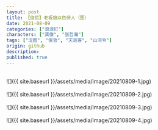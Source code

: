 ```yaml
---
layout: post
title: 【俊哲】老板娘以色侍人（图）
date: 2021-08-09
categories: ["浪浪钉"]
characters: ["龚俊", "张哲瀚"]
tags: ["涩图", "俊哲", "天涯客", "山河令"]
origin: github
description: 
published: true
---
```


<br>
![]({{ site.baseurl }}/assets/media/image/20210809-1.jpg)
<br><br>
![]({{ site.baseurl }}/assets/media/image/20210809-2.jpg)
<br><br>
![]({{ site.baseurl }}/assets/media/image/20210809-3.jpg)
<br><br>
![]({{ site.baseurl }}/assets/media/image/20210809-4.jpg)
